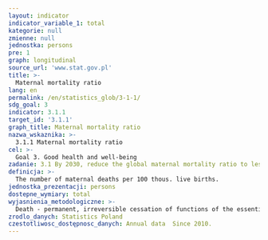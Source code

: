 ```yaml
---
layout: indicator
indicator_variable_1: total
kategorie: null
zmienne: null
jednostka: persons
pre: 1
graph: longitudinal
source_url: 'www.stat.gov.pl'
title: >-
  Maternal mortality ratio
lang: en
permalink: /en/statistics_glob/3-1-1/
sdg_goal: 3
indicator: 3.1.1
target_id: '3.1.1'
graph_title: Maternal mortality ratio
nazwa_wskaznika: >-
  3.1.1 Maternal mortality ratio
cel: >-
  Goal 3. Good health and well-being
zadanie: 3.1 By 2030, reduce the global maternal mortality ratio to less than 70 per 100,000 live births
definicja: >-
  The number of maternal deaths per 100 thous. live births.
jednostka_prezentacji: persons
dostepne_wymiary: total
wyjasnienia_metodologiczne: >-
  Death - permanent, irreversible cessation of functions of the essential for life organs, the consequence of which is the cessation of all functions of the whole organism.Maternal deaths – female deaths cause by pregnancy, childbirth and the puerperium (code O00-O99 in ICD10 classification).The source of data on death is the document of the Ministry of Health ”Death certificate”, which is basic document for civil status acts and is in the part secondarily utilized by national statistics (Regulation of the Minister of Health, Journal of Laws 2015, item 231).Live birth – the complete expulsion or extraction from the mother of an infant, irrespective of the duration of the pregnancy, which, after such separation, breathes or shows any other evidence of life, such as beating of the heart, pulsation of the umbilical cord, or definite movement of the voluntary muscles, whether or not the umbilical cord has been cut or the placenta has been separated  each such a product is considered as live born.The coefficient is calculated on the basis of death data from the survey “Deaths. Mortality. Life Expectancy" and based on live births from the survey "Birth. Fertility”.Data on deaths are compiled in territorial division by place of registered for permanent stay of deceased person.
zrodlo_danych: Statistics Poland
czestotliwosc_dostępnosc_danych: Annual data  Since 2010.
---
```

